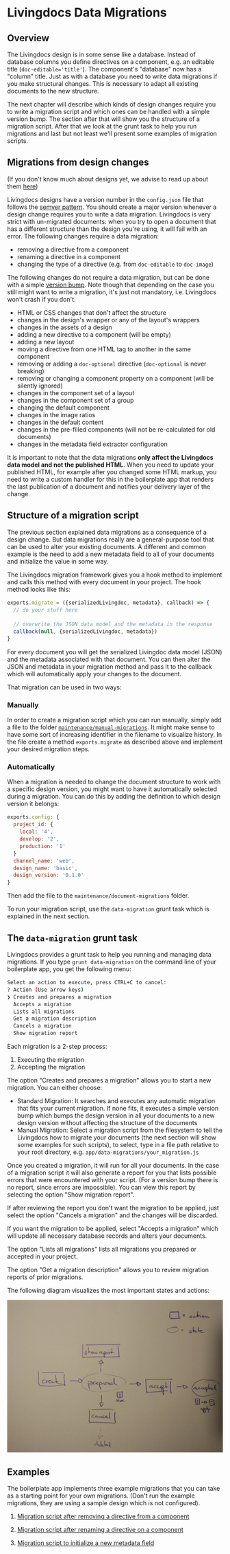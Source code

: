 # Livingdocs Data Migrations

## Overview

The Livingdocs design is in some sense like a database. Instead of database columns you define directives on a component, e.g. an editable title (`doc-editable='title'`). The component's "database" now has a "column" title.
Just as with a database you need to write data migrations if you make structural changes. This is necessary to adapt all existing documents to the new structure.

The next chapter will describe which kinds of design changes require you to write a migration script and which ones can be handled with a simple version bump. The section after that will show you the structure of a migration script. After that we look at the grunt task to help you run migrations and last but not least we'll present some examples of migration scripts.

## Migrations from design changes

(If you don't know much about designs yet, we advise to read up about them [here](../guides/design/create_designs.md))

Livingdocs designs have a version number in the `config.json` file that follows the [semver pattern](http://semver.org/). You should create a major version whenever a design change requires you to write a data migration. Livingdocs is very strict with un-migrated documents: when you try to open a document that has a different structure than the design you're using, it will fail with an error.
The following changes require a data migration:
- removing a directive from a component
- renaming a directive in a component
- changing the type of a directive (e.g. from `doc-editable` to `doc-image`)

The following changes do not require a data migration, but can be done with a simple [version bump](#the-data-migration-grunt-task). Note though that depending on the case you still might want to write a migration, it's just not mandatory, i.e. Livingdocs won't crash if you don't.
- HTML or CSS changes that don't affect the structure
- changes in the design's wrapper or any of the layout's wrappers
- changes in the assets of a design
- adding a new directive to a component (will be empty)
- adding a new layout
- moving a directive from one HTML tag to another in the same component
- removing or adding a `doc-optional` directive (`doc-optional` is never breaking)
- removing or changing a component property on a component (will be silently ignored)
- changes in the component set of a layout
- changes in the component set of a group
- changing the default component
- changes in the image ratios
- changes in the default content
- changes in the pre-filled components (will not be re-calculated for old documents)
- changes in the metadata field extractor configuration

It is important to note that the data migrations **only affect the Livingdocs data model and not the published HTML**. When you need to update your published HTML, for example after you changed some HTML markup, you need to write a custom handler for this in the boilerplate app that renders the last publication of a document and notifies your delivery layer of the change.

## Structure of a migration script

The previous section explained data migrations as a consequence of a design change. But data migrations really are a general-purpose tool that can be used to alter your existing documents. A different and common example is the need to add a new metadata field to all of your documents and initialize the value in some way.

The Livingdocs migration framework gives you a hook method to implement and calls this method with every document in your project. The hook method looks like this:

```js
exports.migrate = ({serializedLivingdoc, metadata}, callback) => {
  // do your stuff here

  // overwrite the JSON data model and the metadata in the response
  callback(null, {serializedLivingdoc, metadata})
}
```

For every document you will get the serialized Livingdoc data model (JSON) and the metadata associated with that document. You can then alter the JSON and metadata in your migration method and pass it to the callback which will automatically apply your changes to the document.

That migration can be used in two ways:

### Manually
In order to create a migration script which you can run manually, simply add a file to the folder [`maintenance/manual-migrations`](https://github.com/upfrontIO/livingdocs-server-boilerplate/tree/add-data-migration-sample/app/data-migrations). It might make sense to have some sort of increasing identifier in the filename to visualize history. In the file create a method `exports.migrate` as described above and implement your desired migration steps.

### Automatically
When a migration is needed to change the document structure to work with a specific design version, you might want to have it automatically selected during a migration.
You can do this by adding the definition to which design version it belongs:

```js
exports.config: {
  project_id: {
    local: '4',
    develop: '2',
    production: '1'
  }
  channel_name: 'web',
  design_name: 'basic',
  design_version: '0.1.0'
}
```

Then add the file to the `maintenance/document-migrations` folder.

To run your migration script, use the `data-migration` grunt task which is explained in the next section.

## The `data-migration` grunt task

Livingdocs provides a grunt task to help you running and managing data migrations. If you type `grunt data-migration` on the command line of your boilerplate app, you get the following menu:

```sh
Select an action to execute, press CTRL+C to cancel:
? Action (Use arrow keys)
❯ Creates and prepares a migration
  Accepts a migration
  Lists all migrations
  Get a migration description
  Cancels a migration
  Show migration report
```

Each migration is a 2-step process:
1. Executing the migration
2. Accepting the migration

The option "Creates and prepares a migration" allows you to start a new migration. You can either choose:

- Standard Migration: It searches and executes any automatic migration that fits your current migration. If none fits, it executes a simple version bump which bumps the design version in all your documents to a new design version without affecting the structure of the documents
- Manual Migration: Select a migration script from the filesystem to tell the Livingdocs how to migrate your documents (the next section will show some examples for such scripts), to select, type in a file path relative to your root directory, e.g. `app/data-migrations/your_migration.js`

Once you created a migration, it will run for all your documents. In the case of a migration script it will also generate a report for you that lists possible errors that were encountered with your script. (For a version bump there is no report, since errors are impossible). You can view this report by selecting the option "Show migration report".

If after reviewing the report you don't want the migration to be applied, just select the option "Cancels a migration" and the changes will be discarded.

If you want the migration to be applied, select "Accepts a migration" which will update all necessary database records and alters your documents.

The option "Lists all migrations" lists all migrations you prepared or accepted in your project.

The option "Get a migration description" allows you to review migration reports of prior migrations.

The following diagram visualizes the most important states and actions:

![Diagram](./migration-task-states.jpg)

## Examples

The boilerplate app implements three example migrations that you can take as a starting point for your own migrations. (Don't run the example migrations, they are using a sample design which is not configured).

1. [Migration script after removing a directive from a component](https://github.com/upfrontIO/livingdocs-server-boilerplate/blob/master/app/data-migrations/000_example_remove_directive.js)

2. [Migration script after renaming a directive on a component](https://github.com/upfrontIO/livingdocs-server-boilerplate/blob/master/app/data-migrations/000_example_rename_directive.js)

3. [Migration script to initialize a new metadata field](https://github.com/upfrontIO/livingdocs-server-boilerplate/blob/master/app/data-migrations/000_example_add_metadata_field.js)
